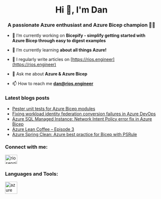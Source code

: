 <h1 align="center">Hi 👋, I'm Dan</h1>
<h3 align="center">A passionate Azure enthusiast and Azure Bicep champion 👑🦾 </h3>

- 🔭 I’m currently working on **Bicepify - simplify getting started with Azure Bicep through easy to digest examples**

- 🌱 I’m currently learning **about all things Azure!**

- 📝 I regularly write articles on [https://rios.engineer](https://rios.engineer)

- 💬 Ask me about **Azure & Azure Bicep**

- 📫 How to reach me **dan@rios.engineer**

### Latest blogs posts
<!-- BLOG-POST-LIST:START -->
- [Pester unit tests for Azure Bicep modules](https://rios.engineer/pester-unit-tests-for-azure-bicep-modules/)
- [Fixing workload identity federation conversion failures in Azure DevOps](https://rios.engineer/fixing-workload-identity-federation-conversion-failures-in-azure-devops/)
- [Azure SQL Managed Instance: Network Intent Policy error fix in Azure Bicep](https://rios.engineer/azure-sql-managed-instance-network-intent-policy-error-fix-in-azure-bicep/)
- [Azure Lean Coffee – Episode 3](https://rios.engineer/azure-lean-coffee-episode-3/)
- [Azure Spring Clean: Azure best practice for Bicep with PSRule](https://rios.engineer/azure-spring-clean-azure-best-practice-for-bicep-with-psrule/)
<!-- BLOG-POST-LIST:END -->

<h3 align="left">Connect with me:</h3>
<p align="left">
<a href="https://linkedin.com/in/riosengineer" target="blank"><img align="center" src="https://raw.githubusercontent.com/rahuldkjain/github-profile-readme-generator/master/src/images/icons/Social/linked-in-alt.svg" alt="riosengineer" height="30" width="40" /></a>
</p>

<h3 align="left">Languages and Tools:</h3>
<p align="left"> <a href="https://azure.microsoft.com/en-in/" target="_blank" rel="noreferrer"> <img src="https://www.vectorlogo.zone/logos/microsoft_azure/microsoft_azure-icon.svg" alt="azure" width="40" height="40"/> </a> </p>
